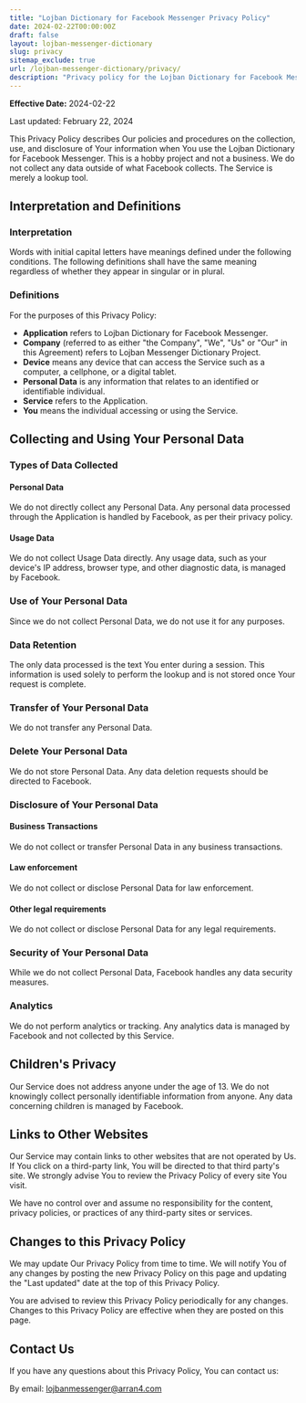 ```yaml
---
title: "Lojban Dictionary for Facebook Messenger Privacy Policy"
date: 2024-02-22T00:00:00Z
draft: false
layout: lojban-messenger-dictionary
slug: privacy
sitemap_exclude: true
url: /lojban-messenger-dictionary/privacy/
description: "Privacy policy for the Lojban Dictionary for Facebook Messenger."
---
```

**Effective Date:** 2024-02-22

Last updated: February 22, 2024

This Privacy Policy describes Our policies and procedures on the collection, use, and disclosure of Your information when You use the Lojban Dictionary for Facebook Messenger. This is a hobby project and not a business. We do not collect any data outside of what Facebook collects. The Service is merely a lookup tool.

## Interpretation and Definitions

### Interpretation

Words with initial capital letters have meanings defined under the following conditions. The following definitions shall have the same meaning regardless of whether they appear in singular or in plural.

### Definitions

For the purposes of this Privacy Policy:

- **Application** refers to Lojban Dictionary for Facebook Messenger.
- **Company** (referred to as either "the Company", "We", "Us" or "Our" in this Agreement) refers to Lojban Messenger Dictionary Project.
- **Device** means any device that can access the Service such as a computer, a cellphone, or a digital tablet.
- **Personal Data** is any information that relates to an identified or identifiable individual.
- **Service** refers to the Application.
- **You** means the individual accessing or using the Service.

## Collecting and Using Your Personal Data

### Types of Data Collected

#### Personal Data

We do not directly collect any Personal Data. Any personal data processed through the Application is handled by Facebook, as per their privacy policy.

#### Usage Data

We do not collect Usage Data directly. Any usage data, such as your device's IP address, browser type, and other diagnostic data, is managed by Facebook.

### Use of Your Personal Data

Since we do not collect Personal Data, we do not use it for any purposes.

### Data Retention

The only data processed is the text You enter during a session. This information is used solely to perform the lookup and is not stored once Your request is complete.

### Transfer of Your Personal Data

We do not transfer any Personal Data.

### Delete Your Personal Data

We do not store Personal Data. Any data deletion requests should be directed to Facebook.

### Disclosure of Your Personal Data

#### Business Transactions

We do not collect or transfer Personal Data in any business transactions.

#### Law enforcement

We do not collect or disclose Personal Data for law enforcement.

#### Other legal requirements

We do not collect or disclose Personal Data for any legal requirements.

### Security of Your Personal Data

While we do not collect Personal Data, Facebook handles any data security measures.

### Analytics

We do not perform analytics or tracking. Any analytics data is managed by Facebook and not collected by this Service.

## Children's Privacy

Our Service does not address anyone under the age of 13. We do not knowingly collect personally identifiable information from anyone. Any data concerning children is managed by Facebook.

## Links to Other Websites

Our Service may contain links to other websites that are not operated by Us. If You click on a third-party link, You will be directed to that third party's site. We strongly advise You to review the Privacy Policy of every site You visit.

We have no control over and assume no responsibility for the content, privacy policies, or practices of any third-party sites or services.

## Changes to this Privacy Policy

We may update Our Privacy Policy from time to time. We will notify You of any changes by posting the new Privacy Policy on this page and updating the "Last updated" date at the top of this Privacy Policy.

You are advised to review this Privacy Policy periodically for any changes. Changes to this Privacy Policy are effective when they are posted on this page.

## Contact Us

If you have any questions about this Privacy Policy, You can contact us:

By email: [lojbanmessenger@arran4.com](mailto:lojbanmessenger@arran4.com)

